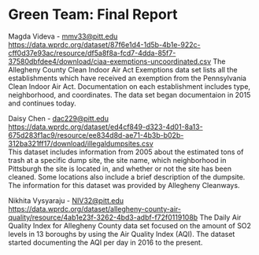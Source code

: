 # Green Team: Final Report

Magda Videva - mmv33@pitt.edu </br>
https://data.wprdc.org/dataset/87f6e1d4-1d5b-4b1e-922c-cff0d37e93ac/resource/df5a8f8a-fcd7-4dda-85f7-37580dbfdee4/download/ciaa-exemptions-uncoordinated.csv
The Allegheny County Clean Indoor Air Act Exemptions data set lists all the establishments which have received an exemption from the Pennsylvania Clean Indoor Air Act. Documentation on each establishment includes type, neighborhood, and coordinates. The data set began documentaion in 2015 and continues today.

Daisy Chen - dac229@pitt.edu </br>
https://data.wprdc.org/dataset/ed4cf849-d323-4d01-8a13-675d283f1ac9/resource/ee834d8d-ae71-4b3b-b02b-312ba321ff17/download/illegaldumpsites.csv </br>
This dataset includes information from 2005 about the estimated tons of trash at a specific dump site, the site name, which neighborhood in Pittsburgh the site is located in, and whether or not the site has been cleaned. Some locations also include a brief description of the dumpsite. The information for this dataset was provided by Allegheny Cleanways.

Nikhita Vysyaraju - NIV32@pitt.edu </br>
https://data.wprdc.org/dataset/allegheny-county-air-quality/resource/4ab1e23f-3262-4bd3-adbf-f72f0119108b
The Daily Air Quality Index for Allegheny County data set focused on the amount of SO2 levels in 13 boroughs by using the Air Quality Index (AQI). The dataset started documenting the AQI per day in 2016 to the present. 

